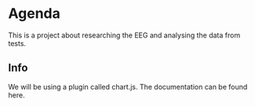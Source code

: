 # Agenda

This is a project about researching the EEG and analysing the data from tests.

## Info
We will be using a plugin called chart.js.
The documentation can be found
<a src="https://www.chartjs.org/docs/latest/configuration/tooltip.html">here</a>.
